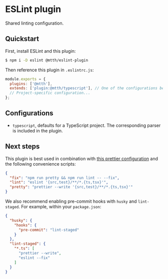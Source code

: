 # ESLint plugin

Shared linting configuration.

## Quickstart

First, install ESLint and this plugin:

```sh
$ npm i -D eslint @mtth/eslint-plugin
```

Then reference this plugin in `.eslintrc.js`:

```js
module.exports = {
  plugins: ['@mtth'],
  extends: ['plugin:@mtth/typescript'], // One of the configurations below.
  // Project-specific configuration...
};
```

## Configurations

+ `typescript`, defaults for a TypeScript project. The corresponding parser is
  included in the plugin.

## Next steps

This plugin is best used in combination with [this prettier
configuration](https://github.com/mtth/prettier-typescript) and the following
convenience scripts:

```json
{
  "fix": "npm run pretty && npm run lint -- --fix",
  "lint": "eslint '{src,test}/**/*.{ts,tsx}'",
  "pretty": "prettier --write '{src,test}/**/*.{ts,tsx}'"
}
```

We also recommend enabling pre-commit hooks with `husky` and `lint-staged`. For
example, within your `package.json`:

```json
{
  "husky": {
    "hooks": {
      "pre-commit": "lint-staged"
    }
  },
  "lint-staged": {
    "*.ts": [
      "prettier --write",
      "eslint --fix"
    ]
  }
}
```
